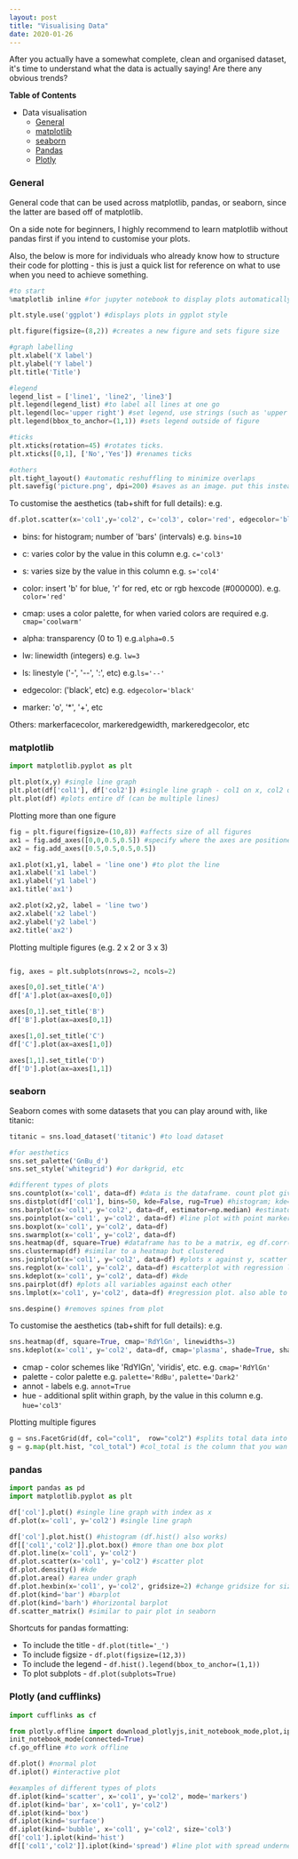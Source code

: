 ```yaml
---
layout: post
title: "Visualising Data"
date: 2020-01-26
---
```


After you actually have a somewhat complete, clean and organised dataset, it's time to understand what the data is actually saying! Are there any obvious trends?

__Table of Contents__
 * Data visualisation
    - [General](#general)
    - [matplotlib](#matplotlib)
    - [seaborn](#seaborn)
    - [Pandas](#pandas)
    - [Plotly](#plotly)

<a id="general"></a>
### General

General code that can be used across matplotlib, pandas, or seaborn, since the latter are based off of matplotlib.

On a side note for beginners, I highly recommend to learn matplotlib without pandas first if you intend to customise your plots.

Also, the below is more for individuals who already know how to structure their code for plotting - this is just a quick list for reference on what to use when you need to achieve something.

```python
#to start
%matplotlib inline #for jupyter notebook to display plots automatically without plt.show()

plt.style.use('ggplot') #displays plots in ggplot style

plt.figure(figsize=(8,2)) #creates a new figure and sets figure size

#graph labelling
plt.xlabel('X label')
plt.ylabel('Y label')
plt.title('Title')

#legend
legend_list = ['line1', 'line2', 'line3']
plt.legend(legend_list) #to label all lines at one go
plt.legend(loc='upper right') #set legend, use strings (such as 'upper right') or, location code (integers)
plt.legend(bbox_to_anchor=(1,1)) #sets legend outside of figure

#ticks
plt.xticks(rotation=45) #rotates ticks.
plt.xticks([0,1], ['No','Yes']) #renames ticks

#others
plt.tight_layout() #automatic reshuffling to minimize overlaps
plt.savefig('picture.png', dpi=200) #saves as an image. put this instead of plt.show()

```

To customise the aesthetics (tab+shift for full details): e.g. 

```python
df.plot.scatter(x='col1',y='col2', c='col3', color='red', edgecolor='black', lw=1, s=50, figsize=(12,3))

```
- bins: for histogram; number of 'bars' (intervals) e.g. `bins=10`

- c: varies color by the value in this column e.g. `c='col3'`
- s: varies size by the value in this column e.g. `s='col4'`

- color: insert 'b' for blue, 'r' for red, etc or rgb hexcode (#000000). e.g. `color='red'`
- cmap: uses a color palette, for when varied colors are required e.g. `cmap='coolwarm'`

- alpha: transparency (0 to 1) e.g.`alpha=0.5`
- lw: linewidth (integers) e.g. `lw=3`
- ls: linestyle ('-', '--', ':', etc) e.g.`ls='--'`
- edgecolor: ('black', etc) e.g. `edgecolor='black'`
- marker: 'o', '*', '+', etc
    
Others: markerfacecolor, markeredgewidth, markeredgecolor, etc

<a id="matplotlib"></a>
### matplotlib

```python
import matplotlib.pyplot as plt

plt.plot(x,y) #single line graph
plt.plot(df['col1'], df['col2']) #single line graph - col1 on x, col2 on y
plt.plot(df) #plots entire df (can be multiple lines)

```

Plotting more than one figure

```python
fig = plt.figure(figsize=(10,8)) #affects size of all figures
ax1 = fig.add_axes([0,0,0.5,0.5]) #specify where the axes are positioned
ax2 = fig.add_axes([0.5,0.5,0.5,0.5]) 

ax1.plot(x1,y1, label = 'line one') #to plot the line
ax1.xlabel('x1 label')
ax1.ylabel('y1 label')
ax1.title('ax1')

ax2.plot(x2,y2, label = 'line two')
ax2.xlabel('x2 label')
ax2.ylabel('y2 label')
ax2.title('ax2')

```

Plotting multiple figures (e.g. 2 x 2 or 3 x 3)

```python

fig, axes = plt.subplots(nrows=2, ncols=2)

axes[0,0].set_title('A')
df['A'].plot(ax=axes[0,0])

axes[0,1].set_title('B')
df['B'].plot(ax=axes[0,1])

axes[1,0].set_title('C')
df['C'].plot(ax=axes[1,0])

axes[1,1].set_title('D')
df['D'].plot(ax=axes[1,1])

```

<a id="seaborn"></a>
### seaborn

Seaborn comes with some datasets that you can play around with, like titanic:

```python
titanic = sns.load_dataset('titanic') #to load dataset

```

```python
#for aesthetics
sns.set_palette('GnBu_d')
sns.set_style('whitegrid') #or darkgrid, etc

#different types of plots
sns.countplot(x='col1', data=df) #data is the dataframe. count plot gives count for categorical data. palette='RdBu' gives a red blue color.
sns.distplot(df['col1'], bins=50, kde=False, rug=True) #histogram; kde=True smooths the histogram, rug=False removes markers at bottom of chart to indicate density
sns.barplot(x='col1', y='col2', data=df, estimator=np.median) #estimator is the chosen method used in the plot. if unspecified it uses mean. 
sns.pointplot(x='col1', y='col2', data=df) #line plot with point markers
sns.boxplot(x='col1', y='col2', data=df)
sns.swarmplot(x='col1', y='col2', data=df)
sns.heatmap(df, square=True) #dataframe has to be a matrix, eg df.corr()
sns.clustermap(df) #similar to a heatmap but clustered
sns.jointplot(x='col1', y='col2', data=df) #plots x against y, scatter plot with frequency hist on the side, can change type = 'hex'
sns.regplot(x='col1', y='col2', data=df) #scatterplot with regression line (to remove, fit_reg=False)
sns.kdeplot(x='col1', y='col2', data=df) #kde
sns.pairplot(df) #plots all variables against each other
sns.lmplot(x='col1', y='col2', data=df) #regression plot. also able to split into subplots by col='col1', row='col2'

sns.despine() #removes spines from plot

```

To customise the aesthetics (tab+shift for full details): e.g. 

```python
sns.heatmap(df, square=True, cmap='RdYlGn', linewidths=3)
sns.kdeplot(x='col1', y='col2', data=df, cmap='plasma', shade=True, shade_lowest=False)

```
- cmap - color schemes like 'RdYlGn', 'viridis', etc. e.g. `cmap='RdYlGn'`
- palette - color palette e.g. `palette='RdBu'`, `palette='Dark2'`
- annot - labels e.g. `annot=True`
- hue - additional split within graph, by the value in this column e.g. `hue='col3'`


Plotting multiple figures

```python
g = sns.FacetGrid(df, col="col1",  row="col2") #splits total data into respective subplots, cut by col1 and col2
g = g.map(plt.hist, "col_total") #col_total is the column that you wan to split

```

<a id="pandas"></a>
### pandas

```python
import pandas as pd
import matplotlib.pyplot as plt

df['col'].plot() #single line graph with index as x
df.plot(x='col1', y='col2') #single line graph

df['col'].plot.hist() #histogram (df.hist() also works)
df[['col1','col2']].plot.box() #more than one box plot
df.plot.line(x='col1', y='col2')
df.plot.scatter(x='col1', y='col2') #scatter plot
df.plot.density() #kde
df.plot.area() #area under graph
df.plot.hexbin(x='col1', y='col2', gridsize=2) #change gridsize for size of hexagons
df.plot(kind='bar') #barplot
df.plot(kind='barh') #horizontal barplot
df.scatter_matrix() #similar to pair plot in seaborn

```

Shortcuts for pandas formatting:

- To include the title - `df.plot(title='_')`
- To include figsize - `df.plot(figsize=(12,3))`
- To include the legend - `df.hist().legend(bbox_to_anchor=(1,1))`
- To plot subplots - `df.plot(subplots=True)`

<a id="plotly"></a>
### Plotly (and cufflinks)

```python
import cufflinks as cf

from plotly.offline import download_plotlyjs,init_notebook_mode,plot,iplot 
init_notebook_mode(connected=True)
cf.go_offline #to work offline

df.plot() #normal plot
df.iplot() #interactive plot

#examples of different types of plots
df.iplot(kind='scatter', x='col1', y='col2', mode='markers')
df.iplot(kind='bar', x='col1', y='col2')
df.iplot(kind='box')
df.iplot(kind='surface')
df.iplot(kind='bubble', x='col1', y='col2', size='col3')
df['col1'].iplot(kind='hist')
df[['col1','col2']].iplot(kind='spread') #line plot with spread underneath

```